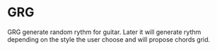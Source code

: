 # GRG
GRG generate random rythm for guitar. Later it will generate rythm depending on the style the user choose and will propose chords grid.
